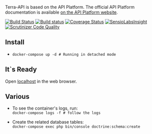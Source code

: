 Terra-API is based on the API Platform.
The official API Platform documentation is available [on the API Platform website](https://api-platform.com).



[![Build Status](https://travis-ci.org/api-platform/core.svg?branch=master)](https://travis-ci.org/api-platform/core)
[![Build status](https://ci.appveyor.com/api/projects/status/grwuyprts3wdqx5l?svg=true)](https://ci.appveyor.com/project/dunglas/dunglasapibundle)
[![Coverage Status](https://coveralls.io/repos/github/api-platform/core/badge.svg)](https://coveralls.io/github/api-platform/core)
[![SensioLabsInsight](https://insight.sensiolabs.com/projects/92d78899-946c-4282-89a3-ac92344f9a93/mini.png)](https://insight.sensiolabs.com/projects/92d78899-946c-4282-89a3-ac92344f9a93)
[![Scrutinizer Code Quality](https://scrutinizer-ci.com/g/api-platform/core/badges/quality-score.png?b=master)](https://scrutinizer-ci.com/g/api-platform/core/?branch=master)

Install
-------

* `docker-compose up -d # Running in detached mode`

It`s Ready
-------

Open [localhost](https://localhost) in the web browser.

Various
-------
* To see the container's logs, run:<br>
`docker-compose logs -f # follow the logs`

* Create the related database tables:<br>
`docker-compose exec php bin/console doctrine:schema:create`